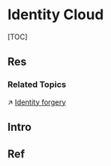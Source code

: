 # Identity Cloud

[TOC]



## Res
### Related Topics
↗ [Identity forgery](../../../../../../../CyberSecurity/⛈️%20Risk%20Management/🐗%20Cybersecurity%20Threats%20&%20Attacks/Social%20Engineering%20&%20Physical%20Security/Identity%20forgery.md)



## Intro


## Ref

